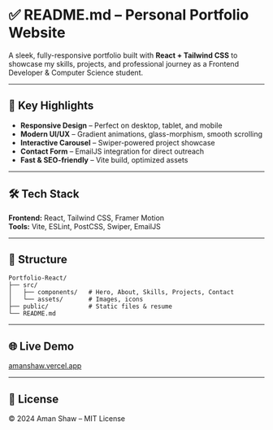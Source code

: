 # ✅ README.md – Personal Portfolio Website

A sleek, fully-responsive portfolio built with **React + Tailwind CSS** to showcase my skills, projects, and professional journey as a Frontend Developer & Computer Science student.

---

## 🚀 Key Highlights
- **Responsive Design** – Perfect on desktop, tablet, and mobile  
- **Modern UI/UX** – Gradient animations, glass-morphism, smooth scrolling  
- **Interactive Carousel** – Swiper-powered project showcase  
- **Contact Form** – EmailJS integration for direct outreach  
- **Fast & SEO-friendly** – Vite build, optimized assets  

---

## 🛠️ Tech Stack
**Frontend:** React, Tailwind CSS, Framer Motion  
**Tools:** Vite, ESLint, PostCSS, Swiper, EmailJS  

---

## 📂 Structure
```
Portfolio-React/
├── src/
│   ├── components/   # Hero, About, Skills, Projects, Contact
│   └── assets/       # Images, icons
├── public/           # Static files & resume
└── README.md
```

---

## 🌐 Live Demo
[amanshaw.vercel.app](https://amanshaw.vercel.app)

---

## 📄 License
© 2024 Aman Shaw – MIT License
